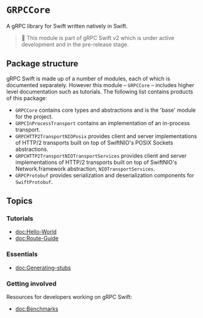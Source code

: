 # ``GRPCCore``

A gRPC library for Swift written natively in Swift.

> 🚧 This module is part of gRPC Swift v2 which is under active development and in the pre-release
> stage.

## Package structure

gRPC Swift is made up of a number of modules, each of which is documented separately. However this
module – ``GRPCCore`` – includes higher level documentation such as tutorials. The following list
contains products of this package:

- ``GRPCCore`` contains core types and abstractions and is the 'base' module for the project.
- `GRPCInProcessTransport` contains an implementation of an in-process transport.
- `GRPCHTTP2TransportNIOPosix` provides client and server implementations of HTTP/2 transports built
  on top of SwiftNIO's POSIX Sockets abstractions.
- `GRPCHTTP2TransportNIOTransportServices` provides client and server implementations of HTTP/2
  transports built on top of SwiftNIO's Network.framework abstraction, `NIOTransportServices`.
- `GRPCProtobuf` provides serialization and deserialization components for `SwiftProtobuf`.

## Topics

### Tutorials

- <doc:Hello-World>
- <doc:Route-Guide>

### Essentials

- <doc:Generating-stubs>

### Getting involved

Resources for developers working on gRPC Swift:

- <doc:Benchmarks>
